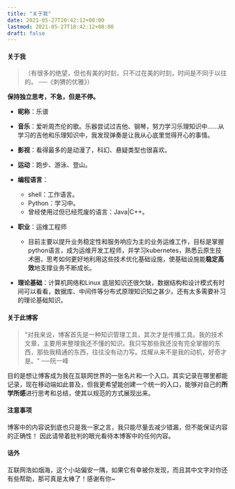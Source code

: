 ```yaml
---
title: "关于我"
date: 2021-05-27T10:42:12+08:00
lastmod: 2021-05-27T10:42:12+08:00
draft: false
---
```



#### 关于我
>  （有很多的绝望，但也有美的时刻，只不过在美的时刻，时间是不同于以往的。 ──《刺猬的优雅》）

**保持独立思考，不急，但是不停。**

- **昵称**：乐谱

- **音乐**：爱听周杰伦的歌。乐器尝试过吉他、钢琴，努力学习乐理知识中…...从学习的吉他和乐理知识中，我发现弹奏是让我从心底里觉得开心的事情。
  
- **影视**：看得最多的是动漫了，科幻、悬疑类型也很喜欢。

- **运动**：跑步、游泳、登山。

- **编程语言**：

  - shell：工作语言。
  - Python：学习中。
  - 曾经使用过但已经荒废的语言：Java|C++。

- **职业**：运维工程师
  - 目前主要以提升业务稳定性和服务响应为主的业务运维工作，目标是掌握python语言，成为运维开发工程师，并学习kubernetes，熟悉云原生技术圈，思考如何更好地利用这些技术优化基础设施，使基础设施能**稳定高效**地支撑业务不断成长。
- **理论基础**：计算机网络和Linux 底层知识还很欠缺，数据结构和设计模式有时间可以看看，数据库、中间件等分布式原理知识知之甚少。还有太多需要补习的理论基础知识。

#### 关于此博客
> “对我来说，博客首先是一种知识管理工具，其次才是传播工具。我的技术文章，主要用来整理我还不懂的知识。我只写那些我还没有完全掌握的东西，那些我精通的东西，往往没有动力写。炫耀从来不是我的动机，好奇才是。" ──阮一峰

目的是想让博客成为我在互联网世界的一张名片和一个入口。其实记录在哪里都能记录，现在移动端如此普及，但我更希望能创建一个统一的入口，能够对自己的**所学所感**进行思考和总结，使其以规范的方式展现出来。

#### 注意事项

博客中的内容说到底也只是我一家之言，我只能尽量去减少错漏，但不能保证内容的正确性！
因此请带着批判的眼光看待本博客中的任何内容。

####  话外

互联网浩如烟海，这个小站偏安一隅，如果它有幸被你发现，而且其中文字对你还有些帮助，那可真是太棒了！感谢有你~
